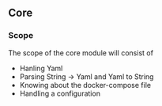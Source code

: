 ## Core 

### Scope

The scope of the core module will consist of

- Hanling Yaml 
- Parsing String -> Yaml and Yaml to String
- Knowing about the docker-compose  file
- Handling a configuration 

